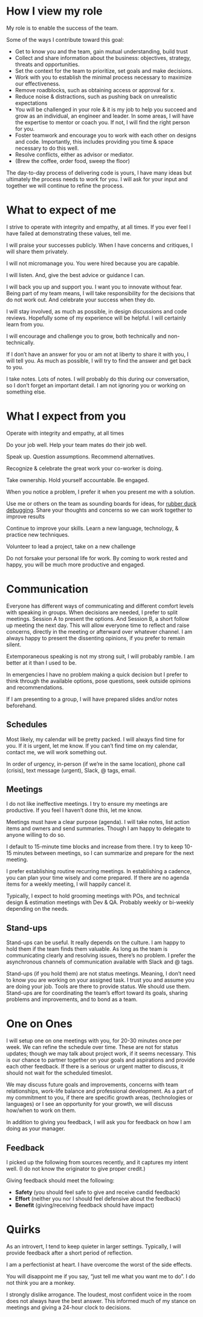# How I view my role

My role is to enable the success of the team. 

Some of the ways I contribute toward this goal:
 * Get to know you and the team, gain mutual understanding, build trust
 *	Collect and share information about the business: objectives, strategy, threats and opportunities.
 * 	Set the context for the team to prioritize, set goals and make decisions.
 * 	Work with you to establish the minimal process necessary to maximize our effectiveness.
 * 	Remove roadblocks, such as obtaining access or approval for x. 
 *	Reduce noise & distractions, such as pushing back on unrealistic expectations
 *	You will be challenged in your role & it is my job to help you succeed and grow as an individual, an engineer and leader. In some areas, I will have the expertise to mentor or coach you. If not, I will find the right person for you.
 *	Foster teamwork and encourage you to work with each other on designs and code. Importantly, this includes providing you time & space necessary to do this well. 
 *	Resolve conflicts, either as advisor or mediator. 
 *	(Brew the coffee, order food, sweep the floor)

The day-to-day process of delivering code is yours, I have many ideas but ultimately the process needs to work for you. I will ask for your input and together we will continue to refine the process. 

# What to expect of me

I strive to operate with integrity and empathy, at all times. If you ever feel I have failed at demonstrating these values, tell me.

I will praise your successes publicly. When I have concerns and critiques, I will share them privately. 

I will not micromanage you. You were hired because you are capable.

I will listen. And, give the best advice or guidance I can.

I will back you up and support you. I want you to innovate without fear. Being part of my team means, I will take responsibility for the decisions that do not work out. And celebrate your success when they do.

I will stay involved, as much as possible, in design discussions and code reviews. Hopefully some of my experience will be helpful. I will certainly learn from you.

I will encourage and challenge you to grow, both technically and non-technically.

If I don’t have an answer for you or am not at liberty to share it with you, I will tell you. As much as possible, I will try to find the answer and get back to you.

I take notes. Lots of notes. I will probably do this during our conversation, so I don’t forget an important detail. I am not ignoring you or working on something else. 


# What I expect from you

Operate with integrity and empathy, at all times

Do your job well. Help your team mates do their job well. 

Speak up. Question assumptions. Recommend alternatives. 

Recognize & celebrate the great work your co-worker is doing.

Take ownership. Hold yourself accountable. Be engaged.

When you notice a problem, I prefer it when you present me with a solution.

Use me or others on the team as sounding boards for ideas, for [rubber duck debugging](https://en.wikipedia.org/wiki/Rubber_duck_debugging). Share your thoughts and concerns so we can work together to improve results

Continue to improve your skills. Learn a new language, technology, & practice new techniques. 

Volunteer to lead a project, take on a new challenge

Do not forsake your personal life for work. By coming to work rested and happy, you will be much more productive and engaged.

# Communication

Everyone has different ways of communicating and different comfort levels with speaking in groups. When decisions are needed, I prefer to split meetings. Session A to present the options. And Session B, a short follow up meeting the next day. This will allow everyone time to reflect and raise concerns, directly in the meeting or afterward over whatever channel. I am always happy to present the dissenting opinions, if you prefer to remain silent.

Extemporaneous speaking is not my strong suit, I will probably ramble. I am better at it than I used to be.

In emergencies I have no problem making a quick decision but I prefer to think through the available options, pose questions, seek outside opinions and recommendations.

If I am presenting to a group, I will have prepared slides and/or notes beforehand. 

## Schedules
Most likely, my calendar will be pretty packed. I will always find time for you. If it is urgent, let me know. If you can’t find time on my calendar, contact me, we will work something out.

In order of urgency, in-person (if we’re in the same location), phone call (crisis), text message (urgent), Slack, @ tags, email.

## Meetings

I do not like ineffective meetings. I try to ensure my meetings are productive. If you feel I haven’t done this, let me know. 

Meetings must have a clear purpose (agenda). I will take notes, list action items and owners and send summaries. Though I am happy to delegate to anyone willing to do so. 

I default to 15-minute time blocks and increase from there. I try to keep 10-15 minutes between meetings, so I can summarize and prepare for the next meeting. 

I prefer establishing routine recurring meetings. In establishing a cadence, you can plan your time wisely and come prepared. If there are no agenda items for a weekly meeting, I will happily cancel it.

Typically, I expect to hold grooming meetings with POs, and technical design & estimation meetings with Dev & QA. Probably weekly or bi-weekly depending on the needs.

## Stand-ups

Stand-ups can be useful. It really depends on the culture. I am happy to hold them if the team finds them valuable. As long as the team is communicating clearly and resolving issues, there’s no problem. I prefer the asynchronous channels of communication available with Slack and @ tags. 

Stand-ups (if you hold them) are not status meetings. Meaning, I don’t need to know you are working on your assigned task. I trust you and assume you are doing your job. Tools are there to provide status. We should use them. Stand-ups are for coordinating the team’s effort toward its goals, sharing problems and improvements, and to bond as a team. 

# One on Ones

I will setup one on one meetings with you, for 20-30 minutes once per week. We can refine the schedule over time. These are not for status updates; though we may talk about project work, if it seems necessary. This is our chance to partner together on your goals and aspirations and provide each other feedback. If there is a serious or urgent matter to discuss, it should not wait for the scheduled timeslot.

We may discuss future goals and improvements, concerns with team relationships, work-life balance and professional development. As a part of my commitment to you, if there are specific growth areas, (technologies or languages) or I see an opportunity for your growth, we will discuss how/when to work on them. 

In addition to giving you feedback, I will ask you for feedback on how I am doing as your manager. 

## Feedback

I picked up the following from sources recently, and it captures my intent well. (I do not know the originator to give proper credit.)

Giving feedback should meet the following:
 *	**Safety** (you should feel safe to give and receive candid feedback)
 *	**Effort** (neither you nor I should feel defensive about the feedback)
 *	**Benefit** (giving/receiving feedback should have impact)

# Quirks

As an introvert, I tend to keep quieter in larger settings. Typically, I will provide feedback after a short period of reflection.

I am a perfectionist at heart. I have overcome the worst of the side effects.

You will disappoint me if you say, “just tell me what you want me to do”. I do not think you are a monkey.

I strongly dislike arrogance. The loudest, most confident voice in the room does not always have the best answer. This informed much of my stance on meetings and giving a 24-hour clock to decisions. 


